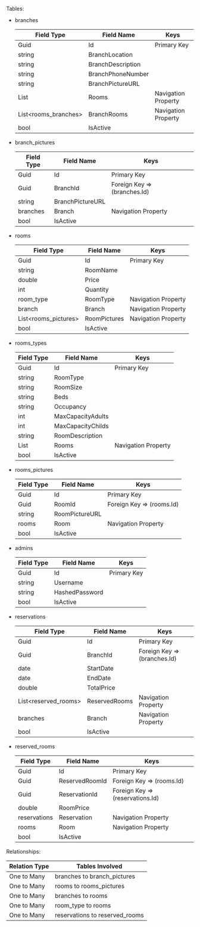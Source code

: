 Tables: 

- branches

	| Field Type | Field Name | Keys
	| --- | --- | --- |
	| Guid | Id | Primary Key |
	| string | BranchLocation |  |
	| string | BranchDescription |  |
	| string | BranchPhoneNumber |  |
	| string | BranchPictureURL |  |
	| List<rooms> | Rooms | Navigation Property |
	| List<rooms_branches> | BranchRooms | Navigation Property |
	| bool | IsActive |  |
	
- branch_pictures

	| Field Type | Field Name | Keys
	| --- | --- | --- |
	| Guid | Id | Primary Key |
	| Guid | BranchId | Foreign Key => (branches.Id) |
	| string | BranchPictureURL |  |
	| branches | Branch | Navigation Property |
	| bool | IsActive |  |

- rooms

	| Field Type | Field Name | Keys
	| --- | --- | --- |
	| Guid | Id | Primary Key |
	| string | RoomName |  |
	| double | Price |  |
	| int | Quantity |  |
	| room_type | RoomType | Navigation Property |
	| branch | Branch | Navigation Property |
	| List<rooms_pictures> | RoomPictures | Navigation Property |
	| bool | IsActive |  |

- rooms_types

	| Field Type | Field Name | Keys
	| --- | --- | --- |
	| Guid | Id | Primary Key |
	| string | RoomType |  |
	| string | RoomSize |  |
	| string | Beds |  |
	| string | Occupancy |  |
	| int | MaxCapacityAdults |  |
	| int | MaxCapacityChilds |  |
	| string | RoomDescription |  |
	| List<rooms> | Rooms | Navigation Property  |
	| bool | IsActive |  |

- rooms_pictures

	| Field Type | Field Name | Keys
	| --- | --- | --- |
	| Guid | Id | Primary Key |
	| Guid | RoomId | Foreign Key => (rooms.Id) |
	| string | RoomPictureURL |  |
	| rooms | Room | Navigation Property |
	| bool | IsActive |  |

- admins

	| Field Type | Field Name | Keys
	| --- | --- | --- |
	| Guid | Id | Primary Key |
	| string | Username |  |
	| string | HashedPassword |  |
	| bool | IsActive |  |

- reservations

	| Field Type | Field Name | Keys
	| --- | --- | --- |
	| Guid | Id | Primary Key |
	| Guid | BranchId | Foreign Key => (branches.Id) |
	| date | StartDate |  |
	| date | EndDate |  |
	| double | TotalPrice |  |
	| List<reserved_rooms> | ReservedRooms | Navigation Property  |
	| branches | Branch | Navigation Property  |
	| bool | IsActive |  |

- reserved_rooms

	| Field Type | Field Name | Keys
	| --- | --- | --- |
	| Guid | Id | Primary Key |
	| Guid | ReservedRoomId | Foreign Key => (rooms.Id) |
	| Guid | ReservationId | Foreign Key => (reservations.Id) |
	| double | RoomPrice |  |
	| reservations | Reservation | Navigation Property |
	| rooms | Room | Navigation Property |
	| bool | IsActive |  |

Relationships:

| Relation Type | Tables Involved 
| --- | --- |
| One to Many | branches to branch_pictures |
| One to Many | rooms to rooms_pictures |
| One to Many | branches to rooms |
| One to Many | room_type to rooms |
| One to Many | reservations to reserved_rooms |
